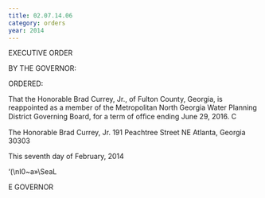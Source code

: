 ```yaml
---
title: 02.07.14.06
category: orders
year: 2014
---
```

 

EXECUTIVE ORDER

BY THE GOVERNOR:

ORDERED:

That the Honorable Brad Currey, Jr., of Fulton County, Georgia, is
reappointed as a member of the Metropolitan North Georgia Water
Planning District Governing Board, for a term of ofﬁce ending June
29, 2016. C

The Honorable Brad Currey, Jr.
191 Peachtree Street NE
Atlanta, Georgia 30303

This seventh day of February, 2014

‘(\nI0~a»\SeaL

E GOVERNOR

